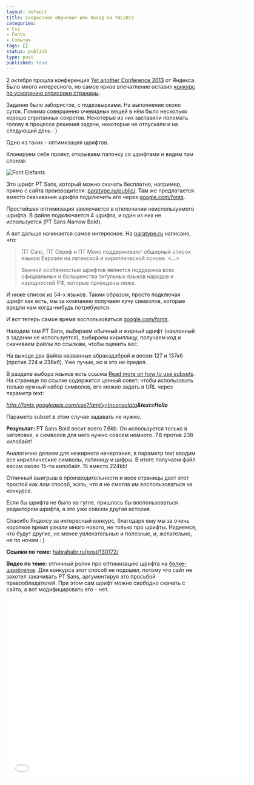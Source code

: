 ```yaml
---
layout: default
title: Скоростное обучение или поход на YAC2013
categories:
- Css
- Fonts
- События
tags: []
status: publish
type: post
published: true
---
```

2 октября прошла конференция <a href="http://tech.yandex.ru/events/yac/2013/">Yet another Conference 2013</a> от Яндекса. Было много интересного, но самое яркое впечатление оставил <a href="https://github.com/yandex-cs/yac2013">конкурс по ускорению отрисовки страницы</a>.<!--more--> 

Задание было забористое, с подковырками. На выполнение около суток. 
Помимо совершенно очевидных вещей в нём было несколько хорошо спрятанных секретов. Некоторые из них заставили поломать голову в процессе решения задачи, некоторые не отпускали и на следующий день :&nbsp;)

Одно из таких - оптимизация шрифтов.

Клонируем себе проект, открываем папочку со шрифтами и видим там слонов:

<img src="http://img-fotki.yandex.ru/get/9358/5091629.98/0_7b9a4_f69346d4_L.png" alt="Font Elefants" />

Это шрифт PT Sans, который можно скачать бесплатно, например, прямо с сайта производителя: <a href="http://www.paratype.ru/public/">paratype.ru/public/</a>. Там же предлагается вместо скачивания шрифта подключить его через <a href="http://www.google.com/fonts">google.com/fonts</a>.

Простейшая оптимизация заключается в отключении неиспользуемого шрифта. В файле подключается 4 шрифта, и один из них не используется (PT Sans Narrow Bold).

А вот дальше начинается самое интересное. На <a href="http://www.paratype.ru/public/">paratype.ru</a> написано, что:

<blockquote>ПТ Санс, ПТ Сериф и ПТ Моно поддерживают обширный список языков Евразии на латинской и кириллической основе. <...>

Важной особенностью шрифтов является поддержка всех официальных и большинства титульных языков народов и народностей РФ, которые приведены ниже. </blockquote>

И ниже список из 54-х языков. Таким образом, просто подключая шрифт как есть, мы за компанию получаем кучу символов, которые врядли нам когда-нибудь потребуются.

И вот теперь самое время воспользоваться <a href="http://www.google.com/fonts">google.com/fonts</a>.

Находим там PT Sans, выбираем обычный и жирный шрифт (наклонный в задании не используется), выбираем кириллицу, получаем код и скачиваем файлы по ссылкам, чтобы оценить вес.

На выходе два файла названные абракадаброй и весом 127 и 137кб (против 224 и 238кб).
Уже лучше, но и это не предел. 

В разделе выбора языков есть ссылка <a href="https://developers.google.com/fonts/docs/getting_started#Subsets">Read more on how to use subsets</a>. На странице по ссылке содержится ценный совет: чтобы использовать только нужный набор символов, его можно задать в URL через параметр text:

<em>http://fonts.googleapis.com/css?family=Inconsolata<strong>&text=Hello</strong></em>

Параметр subset в этом случае задавать не нужно.

<strong>Результат:</strong> PT Sans Bold весит всего 7.6kb. Он используется только в заголовке, и символов для него нужно совсем немного. 7.6 против 238 килобайт!

Аналогично делаем для нежирного начертания, в параметр text вводим все кириллические символы, латиницу и цифры. В итоге получаем файл весом около 15-ти килобайт. 15 вместо 224kb!

Отличный выигрыш в производительности и весе страницы дает этот простой как лом способ, жаль, что я не смогла им воспользоваться на конкурсе.

Если бы шрифта не было на гугле, пришлось бы воспользоваться редактором шрифта, а это уже совсем другая история.

Спасибо Яндексу за интересный конкурс, благодаря ему мы за очень короткое время узнали много нового, не только про шрифты. Надеемся, что будут другие, не менее увлекательные и полезные, и, желательно, не по ночам : )

<strong>Ссылки по теме:</strong>
<a href="http://habrahabr.ru/post/130172/">habrahabr.ru/post/130172/</a>

<strong>Видео по теме:</strong> 
отличный ролик про оптимизацию шрифта на <a href="http://www.fontsquirrel.com/">белке-шрифтелке</a>.
Для конкурса этот способ не подошел, потому что сайт не захотел закачивать PT Sans, аргументируя это просьбой правообладателей. При этом сам шрифт можно свободно скачать с сайта, а вот модифицировать его - нет.

<iframe width="640" height="480" src="//www.youtube.com/embed/G5ZmSVK7CHo" frameborder="0" allowfullscreen></iframe>
